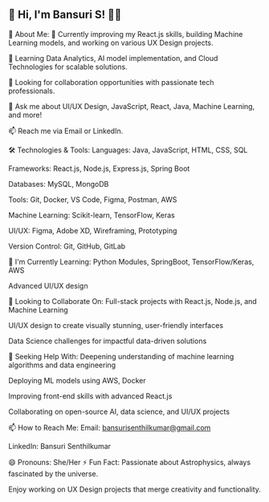 ## 👋 Hi, I'm Bansuri S! 👩‍💻

🚀 About Me:
🔭 Currently improving my React.js skills, building Machine Learning models, and working on various UX Design projects.

🌱 Learning Data Analytics, AI model implementation, and Cloud Technologies for scalable solutions.

🤝 Looking for collaboration opportunities with passionate tech professionals.

💬 Ask me about UI/UX Design, JavaScript, React, Java, Machine Learning, and more!

📫 Reach me via Email or LinkedIn.

🛠️ Technologies & Tools:
Languages: Java, JavaScript, HTML, CSS, SQL

Frameworks: React.js, Node.js, Express.js, Spring Boot

Databases: MySQL, MongoDB

Tools: Git, Docker, VS Code, Figma, Postman, AWS

Machine Learning: Scikit-learn, TensorFlow, Keras

UI/UX: Figma, Adobe XD, Wireframing, Prototyping

Version Control: Git, GitHub, GitLab

🌱 I'm Currently Learning:
Python Modules, SpringBoot, TensorFlow/Keras, AWS

Advanced UI/UX design

👯 Looking to Collaborate On:
Full-stack projects with React.js, Node.js, and Machine Learning

UI/UX design to create visually stunning, user-friendly interfaces

Data Science challenges for impactful data-driven solutions

🤔 Seeking Help With:
Deepening understanding of machine learning algorithms and data engineering

Deploying ML models using AWS, Docker

Improving front-end skills with advanced React.js

Collaborating on open-source AI, data science, and UI/UX projects

📫 How to Reach Me:
Email: bansurisenthilkumar@gmail.com

LinkedIn: Bansuri Senthilkumar

😄 Pronouns: She/Her
⚡ Fun Fact:
Passionate about Astrophysics, always fascinated by the universe.

Enjoy working on UX Design projects that merge creativity and functionality.


